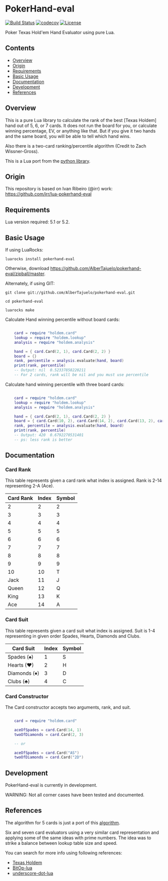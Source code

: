 # PokerHand-eval

[![Build Status](https://travis-ci.org/AlberTajuelo/pokerhand-eval.svg)](https://travis-ci.org/AlberTajuelo/pokerhand-eval)
[![codecov](https://codecov.io/gh/AlberTajuelo/pokerhand-eval/branch/master/graph/badge.svg)](https://codecov.io/gh/AlberTajuelo/pokerhand-eval)
[![License](https://img.shields.io/badge/License-MIT-brightgreen.svg)](LICENSE)

Poker Texas Hold'em Hand Evaluator using pure Lua.

## Contents

* [Overview](#overview)
* [Origin](#origin)
* [Requirements](#requirements)
* [Basic Usage](#basic-usage)
* [Documentation](#documentation)
* [Development](#development)
* [References](#references)

## Overview

This is a pure Lua library to calculate the rank of the best [Texas Holdem] hand out of 5, 6, or 7 cards. It does not run the board for you, or calculate winning percentage, EV, or anything like that. But if you give it two hands and the same board, you will be able to tell which hand wins.

Also there is a two-card ranking/percentile algorithm (Credit to Zach Wissner-Gross).

This is a Lua port from the [python library](https://github.com/aliang/pokerhand-eval).

## Origin

This repository is based on Ivan Ribeiro (@irr) work: https://github.com/irr/lua-pokerhand-eval

## Requirements

Lua version required: 5.1 or 5.2.

## Basic Usage

If using LuaRocks:
```
luarocks install pokerhand-eval
```

Otherwise, download <https://github.com/AlberTajuelo/pokerhand-eval/zipball/master>.

Alternately, if using GIT:

```
git clone git://github.com/AlberTajuelo/pokerhand-eval.git

cd pokerhand-eval 

luarocks make
```

Calculate Hand winning percentile without board cards:

```lua

    card = require "holdem.card"
    lookup = require "holdem.lookup"
    analysis = require "holdem.analysis"

    hand = { card.Card(2, 1), card.Card(2, 2) }
    board = {}
    rank, percentile = analysis.evaluate(hand, board)
    print(rank, percentile)
    -- Output: nil	0.52337858220211
    -- For 2 cards, rank will be nil and you must use percentile

```

Calculate hand winning percentile with three board cards:

```lua

    card = require "holdem.card"
    lookup = require "holdem.lookup"
    analysis = require "holdem.analysis"

    hand = { card.Card(2, 1), card.Card(2, 2) }
    board = { card.Card(10, 2), card.Card(14, 2), card.Card(13, 2), card.Card(7, 2) }
    rank, percentile = analysis.evaluate(hand, board)
    print(rank, percentile)
    -- Output: 420  0.6792270531401
    -- ps: less rank is better

```

## Documentation

### Card Rank

This table represents given a card rank what index is assigned. Rank is 2-14 representing 2-A (Ace).

| Card Rank | Index | Symbol |
|-----------|-------|--------|
| 2         | 2     | 2      |
| 3         | 3     | 3      |
| 4         | 4     | 4      |
| 5         | 5     | 5      |
| 6         | 6     | 6      |
| 7         | 7     | 7      |
| 8         | 8     | 8      |
| 9         | 9     | 9      |
| 10        | 10    | T      |
| Jack      | 11    | J      |
| Queen     | 12    | Q      |
| King      | 13    | K      |
| Ace       | 14    | A      |

### Card Suit

This table represents given a card suit what index is assigned. Suit is 1-4 representing in given order Spades, Hearts, Diamonds and Clubs.

| Card Suit    | Index | Symbol |
|--------------|-------|--------|
| Spades (♠)   | 1     | S      |
| Hearts (♥)   | 2     | H      |
| Diamonds (♦) | 3     | D      |
| Clubs (♣)    | 4     | C      |

### Card Constructor

The Card constructor accepts two arguments, rank, and suit.

```lua

    card = require "holdem.card"

    aceOfSpades = card.Card(14, 1)
    twoOfDiamonds = card.Card(2, 3)

    -- or

    aceOfSpades = card.Card("AS")
    twoOfDiamonds = card.Card("2D")

```

## Development

PokerHand-eval is currently in development.

WARNING: Not all corner cases have been tested and documented.

## References

The algorithm for 5 cards is just a port of this [algorithm](http://www.suffecool.net/poker/evaluator.html).

Six and seven card evaluators using a very similar card representation and applying some of the same ideas with prime numbers. The idea was to strike a balance between lookup table size and speed.

You can search for more info using following references:

* [Texas Holdem](http://en.wikipedia.org/wiki/Texas_hold_%27em)
* [BitOp-lua](https://github.com/AlberTajuelo/bitop-lua)
* [underscore-dot-lua](https://github.com/AlberTajuelo/underscore-dot-lua)
